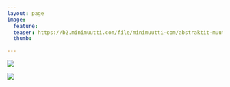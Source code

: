 ```yaml
---
layout: page
image:
  feature:
  teaser: https://b2.minimuutti.com/file/minimuutti-com/abstraktit-muut/2/DS48546-245px.jpg
  thumb:

---
```


![](https://b2.minimuutti.com/file/minimuutti-com/abstraktit-muut/2/DS48545-800px.jpg)

![](https://b2.minimuutti.com/file/minimuutti-com/abstraktit-muut/2/DS48546-800px.jpg)
